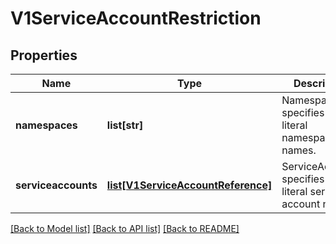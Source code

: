 # V1ServiceAccountRestriction

## Properties
Name | Type | Description | Notes
------------ | ------------- | ------------- | -------------
**namespaces** | **list[str]** | Namespaces specifies a list of literal namespace names. | 
**serviceaccounts** | [**list[V1ServiceAccountReference]**](V1ServiceAccountReference.md) | ServiceAccounts specifies a list of literal service-account names. | 

[[Back to Model list]](../README.md#documentation-for-models) [[Back to API list]](../README.md#documentation-for-api-endpoints) [[Back to README]](../README.md)


